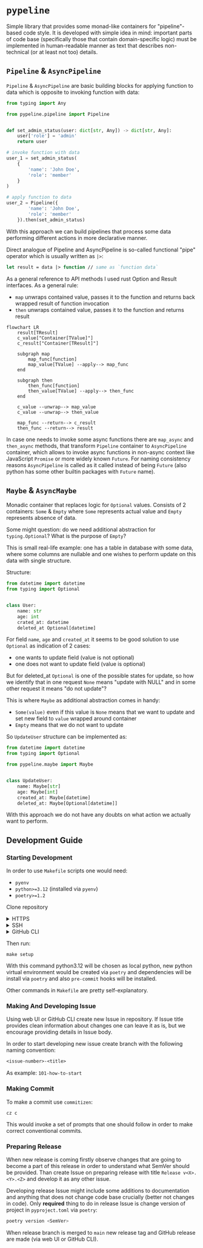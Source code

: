 # `pypeline`

Simple library that provides some monad-like containers for "pipeline"-based code style.
It is developed with simple idea in mind: important parts of code base (specifically
those that contain domain-specific logic) must be implemented in human-readable manner
as text that describes non-technical (or at least not too) details.

## `Pipeline` & `AsyncPipeline`

`Pipeline` & `AsyncPipeline` are basic building blocks for applying function to data
which is opposite to invoking function with data:

```python
from typing import Any

from pypeline.pipeline import Pipeline


def set_admin_status(user: dict[str, Any]) -> dict[str, Any]:
    user['role'] = 'admin'
    return user

# invoke function with data
user_1 = set_admin_status(
    {
        'name': 'John Doe',
        'role': 'member'
    }
)

# apply function to data
user_2 = Pipeline({
        'name': 'John Doe',
        'role': 'member'
    }).then(set_admin_status)
```

With this approach we can build pipelines that process some data performing different
actions in more declarative manner.

Direct analogue of Pipeline and AsyncPipeline is so-called functional "pipe" operator
which is usually written as `|>`:

```fsharp
let result = data |> function // same as `function data`
```

As a general reference to API methods I used rust Option and Result interfaces. As a
general rule:

- `map` unwraps contained value, passes it to the function and returns back wrapped
  result of function invocation
- `then` unwraps contained value, passes it to the function and returns result

```mermaid
flowchart LR
    result[TResult]
    c_value["Container[TValue]"]
    c_result["Container[TResult]"]

    subgraph map
        map_func[function]
        map_value[TValue] --apply--> map_func
    end

    subgraph then
        then_func[function]
        then_value[TValue] --apply--> then_func
    end

    c_value --unwrap--> map_value
    c_value --unwrap--> then_value

    map_func --return--> c_result
    then_func --return--> result
```

In case one needs to invoke some async functions there are `map_async` and `then_async`
methods, that transform `Pipeline` container to `AsyncPipeline` container, which allows
to invoke async functions in non-async context like JavaScript `Promise` or more widely
known `Future`. For naming consistency reasons `AsyncPipeline` is called as it called
instead of being `Future` (also python has some other builtin packages with `Future`
name).

## `Maybe` & `AsyncMaybe`

Monadic container that replaces logic for `Optional` values. Consists of 2 containers:
`Some` & `Empty` where `Some` represents actual value and `Empty` represents absence of
data.

Some might question: do we need additional abstraction for `typing.Optional`? What is
the purpose of `Empty`?

This is small real-life example: one has a table in database with some data, where some
columns are nullable and one wishes to perform update on this data with single
structure.

Structure:

```python
from datetime import datetime
from typing import Optional


class User:
    name: str
    age: int
    crated_at: datetime
    deleted_at Optional[datetime]
```

For field `name`, `age` and `created_at` it seems to be good solution to use `Optional`
as indication of 2 cases:

- one wants to update field (value is not optional)
- one does not want to update field (value is optional)

But for deleted_at `Optional` is one of the possible states for update, so how we
identify that in one request `None` means "update with NULL" and in some other request
it means "do not update"?

This is where `Maybe` as additional abstraction comes in handy:

- `Some(value)` even if this value is `None` means that we want to update and set new
  field to `value` wrapped around container
- `Empty` means that we do not want to update

So `UpdateUser` structure can be implemented as:

```python
from datetime import datetime
from typing import Optional

from pypeline.maybe import Maybe


class UpdateUser:
    name: Maybe[str]
    age: Maybe[int]
    created_at: Maybe[datetime]
    deleted_at: Maybe[Optional[datetime]]
```

With this approach we do not have any doubts on what action we actually want to perform.

## Development Guide

### Starting Development

In order to use `Makefile` scripts one would need:

- `pyenv`
- `python>=3.12` (installed via `pyenv`)
- `poetry>=1.2`

Clone repository

<!-- markdownlint-disable MD033 -->
<!-- markdownlint-disable MD046 -->
<details>
    <summary>
        HTTPS
    </summary>

    ```sh
    git clone https://github.com/katunilya/pypeline.git
    ```
</details>

<details>
    <summary>
        SSH
    </summary>

    ```sh
    git clone git@github.com:katunilya/pypeline.git
    ```
</details>

<details>
    <summary>
        GitHub CLI
    </summary>

    ```sh
    gh repo clone katunilya/pypeline
    ```
</details>

Then run:

```shell
make setup
```

With this command python3.12 will be chosen as local python, new python virtual
environment would be created via `poetry` and dependencies will be install via `poetry`
and also `pre-commit` hooks will be installed.

Other commands in `Makefile` are pretty self-explanatory.

### Making And Developing Issue

Using web UI or GitHub CLI create new Issue in repository. If Issue title
provides clean information about changes one can leave it as is, but we
encourage providing details in Issue body.

In order to start developing new issue create branch with the following naming
convention:

```txt
<issue-number>-<title>
```

As example: `101-how-to-start`

### Making Commit

To make a commit use `commitizen`:

```shell
cz c
```

This would invoke a set of prompts that one should follow in order to make
correct conventional commits.

### Preparing Release

When new release is coming firstly observe changes that are going to become a
part of this release in order to understand what SemVer should be provided. Than
create Issue on preparing release with title `Release v<X>.<Y>.<Z>` and develop
it as any other issue.

Developing release Issue might include some additions to documentation and
anything that does not change code base crucially (better not changes in code).
Only **required** thing to do in release Issue is change version of project in
`pyproject.toml` via `poetry`:

```sh
poetry version <SemVer>
```

When release branch is merged to `main` new release tag and GitHub release are
made (via web UI or GitHub CLI).
